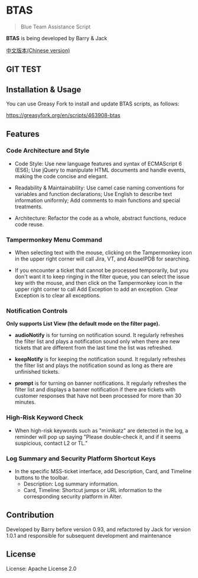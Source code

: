 # BTAS

> Blue Team Assistance Script

**BTAS** is being developed by Barry & Jack

[中文版本(Chinese version)](README.zh-cn.md)

## GIT TEST
## Installation & Usage

You can use Greasy Fork to install and update BTAS scripts, as follows:

https://greasyfork.org/en/scripts/463908-btas


## Features

### Code Architecture and Style
- Code Style: Use new language features and syntax of ECMAScript 6 (ES6); Use jQuery to manipulate HTML documents and handle events, making the code concise and elegant.

- Readability & Maintainability: Use camel case naming conventions for variables and function declarations; Use English to describe text information uniformly; Add comments to main functions and special treatments.

- Architecture: Refactor the code as a whole, abstract functions, reduce code reuse.

### Tampermonkey Menu Command
- When selecting text with the mouse, clicking on the Tampermonkey icon in the upper right corner will call Jira, VT, and AbuseIPDB for searching.

- If you encounter a ticket that cannot be processed temporarily, but you don't want it to keep ringing in the filter queue, you can select the issue key with the mouse, and then click on the Tampermonkey icon in the upper right corner to call Add Exception to add an exception. Clear Exception is to clear all exceptions.

### Notification Controls
**Only supports List View (the default mode on the filter page).**
- **audioNotify** is for turning on notification sound. It regularly refreshes the filter list and plays a notification sound only when there are new tickets that are different from the last time the list was refreshed.

- **keepNotify** is for keeping the notification sound. It regularly refreshes the filter list and plays the notification sound as long as there are unfinished tickets.

- **prompt** is for turning on banner notifications. It regularly refreshes the filter list and displays a banner notification if there are tickets with customer responses that have not been processed for more than 30 minutes.

### High-Risk Keyword Check
- When high-risk keywords such as "mimikatz" are detected in the log, a reminder will pop up saying "Please double-check it, and if it seems suspicious, contact L2 or TL."


### Log Summary and Security Platform Shortcut Keys
- In the specific MSS-ticket interface, add Description, Card, and Timeline buttons to the toolbar.
    - Description: Log summary information.
    - Card, Timeline: Shortcut jumps or URL information to the corresponding security platform in Alter.


## Contribution
Developed by Barry before version 0.93, and refactored by Jack for version 1.0.1 and responsible for subsequent development and maintenance


## License
License: Apache License 2.0
